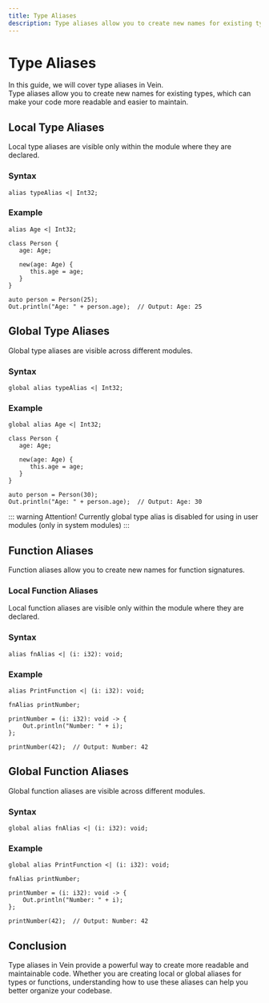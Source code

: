 ```yaml
---
title: Type Aliases
description: Type aliases allow you to create new names for existing types, which can make your code more readable and easier to maintain. 
---
```


# Type Aliases <Badge type="warning" text="experimental" />

In this guide, we will cover type aliases in Vein.    
Type aliases allow you to create new names for existing types, which can make your code more readable and easier to maintain. 

## Local Type Aliases

Local type aliases are visible only within the module where they are declared.

### Syntax

```vein
alias typeAlias <| Int32;
```

### Example

```vein
alias Age <| Int32;

class Person {
   age: Age;

   new(age: Age) {
      this.age = age;
   }
}

auto person = Person(25);
Out.println("Age: " + person.age);  // Output: Age: 25
```

## Global Type Aliases

Global type aliases are visible across different modules.

### Syntax

```vein
global alias typeAlias <| Int32;
```

### Example

```vein
global alias Age <| Int32;

class Person {
   age: Age;

   new(age: Age) {
      this.age = age;
   }
}

auto person = Person(30);
Out.println("Age: " + person.age);  // Output: Age: 30
```

::: warning Attention! 
Currently global type alias is disabled for using in user modules (only in system modules)
:::


## Function Aliases

Function aliases allow you to create new names for function signatures.

### Local Function Aliases

Local function aliases are visible only within the module where they are declared.

### Syntax

```vein
alias fnAlias <| (i: i32): void;
```

### Example

```vein
alias PrintFunction <| (i: i32): void;

fnAlias printNumber;

printNumber = (i: i32): void -> {
    Out.println("Number: " + i);
};

printNumber(42);  // Output: Number: 42
```

## Global Function Aliases

Global function aliases are visible across different modules.

### Syntax

```vein
global alias fnAlias <| (i: i32): void;
```

### Example

```vein
global alias PrintFunction <| (i: i32): void;

fnAlias printNumber;

printNumber = (i: i32): void -> {
    Out.println("Number: " + i);
};

printNumber(42);  // Output: Number: 42
```

## Conclusion

Type aliases in Vein provide a powerful way to create more readable and maintainable code. Whether you are creating local or global aliases for types or functions, understanding how to use these aliases can help you better organize your codebase.